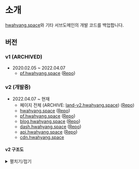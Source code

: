 # 소개

[hwahyang.space](https://hwahyang.space)와 기타 서브도메인의 개발 코드를 백업합니다.

## 버전

### v1 (ARCHIVED)

- 2020.02.05 ~ 2022.04.07
  - [pf.hwahyang.space](https://pf-v1.hwahyang.space) ([Repo](https://github.com/hwahyang-space/v1_Portfolio))

### v2 (개발중)

- 2022.04.07 ~ 현재
  - 페이지 전체 (ARCHIVE: [land-v2.hwahyang.space](https://land-v2.hwahyang.space)) ([Repo](https://github.com/hwahyang-space/v2_ComingSoon))
  - [hwahyang.space](https://hwahyang.space) ([Repo](https://github.com/hwahyang-space/v2_Main))
  - [pf.hwahyang.space](https://pf.hwahyang.space) ([Repo](https://github.com/hwahyang-space/v2_Portfolio))
  - [blog.hwahyang.space](https://blog.hwahyang.space) ([Repo](https://github.com/hwahyang-space/v2_Blog))
  - [dash.hwahyang.space](https://dash.hwahyang.space) ([Repo](https://github.com/hwahyang-space/v2_DashBoard))
  - [api.hwahyang.space](https://api.hwahyang.space) ([Repo](https://github.com/hwahyang-space/v2_Api))
  - [cdn.hwahyang.space](https://cdn.hwahyang.space)

#### v2 구조도

<details>
  <summary>펼치기/접기</summary>

&nbsp;
![hspace_v2_Flow.png](https://raw.githubusercontent.com/hwahyang-space/.github/main/profile/hspace_v2_Flow.png)
</details>
